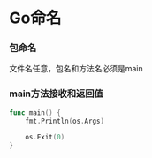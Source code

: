 # Go命名


### 包命名

文件名任意，包名和方法名必须是main


### main方法接收和返回值

```go
func main() {
    fmt.Println(os.Args)
    
    os.Exit(0)
}
```
